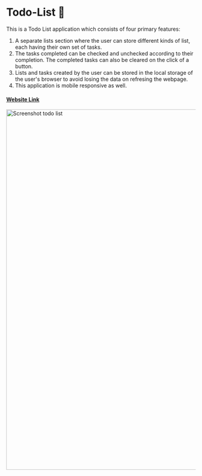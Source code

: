 # Todo-List :memo:

This is a Todo List application which consists of four primary features: 

1. A separate lists section where the user can store different kinds of list, each having their own set of tasks.
2. The tasks completed can be checked and unchecked according to their completion. The completed tasks can also be cleared on the click of a button.
3. Lists and tasks created by the user can be stored in the local storage of the user's browser to avoid losing the data on refresing the webpage.
4. This application is mobile responsive as well.

#### [Website Link]( https://divyansh-yadav-todo-list.netlify.app/)

<img width="957" alt="Screenshot todo list" src="https://user-images.githubusercontent.com/74250682/133072263-b5efaab9-e965-4f90-91dc-fcf85b84882d.png">
